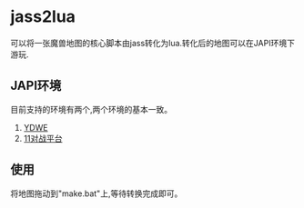 jass2lua
========
可以将一张魔兽地图的核心脚本由jass转化为lua.转化后的地图可以在JAPI环境下游玩.


JAPI环境
----
目前支持的环境有两个,两个环境的基本一致。

1. [YDWE](https://github.com/actboy168/YDWE)
2. [11对战平台](http://www.5211game.com/)

使用
----
将地图拖动到"make.bat"上,等待转换完成即可。

